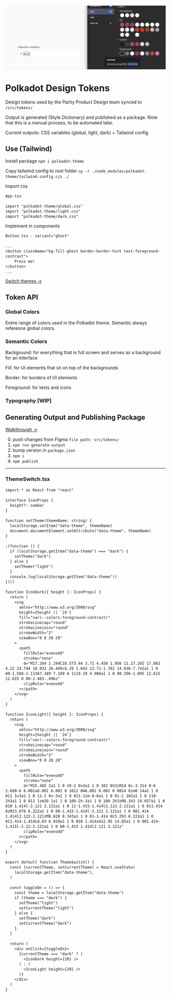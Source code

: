 ![Tokens in Figma](./src/assets/image-1.png)

# Polkadot Design Tokens

Design tokens used by the Parity Product Design team synced to `/src/tokens/`

Output is generated (Style Dictionary) and published as a package. Note that this is a manual process, to be automated later.

Current outputs: CSS variables (global, light, dark) + Tailwind config

## Use (Tailwind)

Install package
`npm i polkadot-theme`

Copy tailwind config to root folder
`cp -r ./node_modules/polkadot-theme/tailwind.config.cjs ./`

Import css

```
App.tsx

import "polkadot-theme/global.css"
import "polkadot-theme/light.css"
import "polkadot-theme/dark.css"
```

Implement in components

```
Button.tsx - variant="ghost"

...
<button className="bg-fill-ghost border-border-hint text-foreground-contrast">
    Press me!
</button>
...
```

[Switch themes ->](https://github.com/dnlklmn/polkadot-theme#themeswitchtsx)

## Token API

### Global Colors

Entire range of colors used in the Polkadot theme.
Semantic always reference global colors.

### Semantic Colors

Background: for everything that is full screen and serves as a background for an interface

Fill: for UI elements that sit on top of the backgrounds

Border: for borders of UI elements

Foreground: for texts and icons

### Typography [WIP]

## Generating Output and Publishing Package

[Walkthrough ->](https://www.loom.com/share/b4418b5d2ad141c8807ccb1a8e1f4dcb?sid=bdea2444-287e-40eb-b7f9-fbd64edf612a)

0. push changes from Figma `file path: src/tokens/`
1. `npm run generate-output`
2. bump version in `package.json`
3. `npm i`
4. `npm publish`

---

### ThemeSwitch.tsx

```
import * as React from "react"

interface IconProps {
  height?: number
}

function setTheme(themeName: string) {
  localStorage.setItem("data-theme", themeName)
  document.documentElement.setAttribute("data-theme", themeName)
}

;(function () {
  if (localStorage.getItem("data-theme") === "dark") {
    setTheme("dark")
  } else {
    setTheme("light")
  }
  console.log(localStorage.getItem("data-theme"))
})()

function IconDark({ height }: IconProps) {
  return (
    <svg
      xmlns="http://www.w3.org/2000/svg"
      height={height || `24`}
      fill="var(--colors-foreground-contrast)"
      strokeLinecap="round"
      strokeLinejoin="round"
      strokeWidth="2"
      viewBox="0 0 28 29"
    >
      <path
        fillRule="evenodd"
        stroke="none"
        d="M17.284 2.194C10.573.44 3.71 4.458 1.956 11.17.202 17.881 4.22 24.744 10.932 26.499c6.29 1.643 12.71-1.782 14.938-7.742a1 1 0 00-1.584-1.113A7.189 7.189 0 1119.29 4.986a1 1 0 00.396-1.895 12.615 12.615 0 00-2.403-.896z"
        clipRule="evenodd"
      ></path>
    </svg>
  )
}

function IconLight({ height }: IconProps) {
  return (
    <svg
      xmlns="http://www.w3.org/2000/svg"
      height={height || `24`}
      fill="var(--colors-foreground-contrast)"
      strokeLinecap="round"
      strokeLinejoin="round"
      strokeWidth="2"
      viewBox="0 0 28 28"
    >
      <path
        fillRule="evenodd"
        stroke="none"
        d="M15.485 2a1 1 0 10-2 0v3a1 1 0 102 0V2zM14 8c-3.314 0-6 2.688-6 6.002a6.001 6.001 0 1012 0A6.001 6.001 0 0014 8zm0 14a1 1 0 011 1v3a1 1 0 11-2 0v-3a1 1 0 011-1zm-8-8a1 1 0 01-1 1H2a1 1 0 110-2h3a1 1 0 011 1zm20 1a1 1 0 100-2h-3a1 1 0 100 2h3zM8.343 19.657a1 1 0 010 1.414l-2.121 2.121a1 1 0 11-1.415-1.414l2.122-2.121a1 1 0 011.414 0zM23.678 6.222a1 1 0 00-1.415-1.414l-2.121 2.121a1 1 0 001.414 1.414l2.122-2.121zM8.828 8.343a1 1 0 01-1.414 0L5.293 6.222a1 1 0 011.414-1.414L8.83 6.929a1 1 0 010 1.414zm12.95 14.85a1 1 0 001.414-1.415l-2.12-2.121a1 1 0 00-1.415 1.414l2.121 2.121z"
        clipRule="evenodd"
      ></path>
    </svg>
  )
}

export default function ThemeSwitch() {
  const [currentTheme, setCurrentTheme] = React.useState(
    localStorage.getItem("data-theme"),
  )

  const toggleOn = () => {
    const theme = localStorage.getItem("data-theme")
    if (theme === "dark") {
      setTheme("light")
      setCurrentTheme("light")
    } else {
      setTheme("dark")
      setCurrentTheme("dark")
    }
  }

  return (
    <div onClick={toggleOn}>
      {currentTheme === "dark" ? (
        <IconDark height={20} />
      ) : (
        <IconLight height={20} />
      )}
    </div>
  )
}

```
